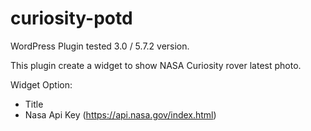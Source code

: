 # curiosity-potd

WordPress Plugin tested 3.0 / 5.7.2 version.

This plugin create a widget to show NASA Curiosity rover latest photo.

Widget Option:
- Title
- Nasa Api Key (https://api.nasa.gov/index.html)
